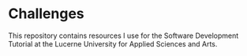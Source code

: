 # Challenges

This repository contains resources I use for the Software Development Tutorial at the Lucerne University for Applied Sciences and Arts.
